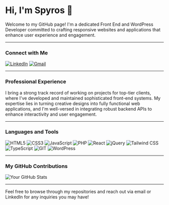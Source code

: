 # Hi, I'm Spyros 👋

Welcome to my GitHub page! I'm a dedicated Front End and WordPress Developer committed to crafting responsive websites and applications that enhance user experience and engagement.

---

### Connect with Me

[![LinkedIn](https://img.shields.io/badge/Spyros_Pantopoulos-0077B5?style=for-the-badge&logo=linkedin)](https://www.linkedin.com/in/spyros-pantopoulos-a12698138/)
[![Gmail](https://img.shields.io/badge/Email-D14836?style=for-the-badge&logo=gmail&logoColor=white)](mailto:sp.pantopoulos@gmail.com)

---

### Professional Experience

I bring a strong track record of working on projects for top-tier clients, where I've developed and maintained sophisticated front-end systems. My expertise lies in turning creative designs into fully functional web applications, and I'm well-versed in integrating robust backend APIs to enhance interactivity and user engagement.

---

### Languages and Tools

<p>
  <img alt="HTML5" src="https://img.shields.io/badge/HTML5-E34F26?style=for-the-badge&logo=html5&logoColor=white" />
  <img alt="CSS3" src="https://img.shields.io/badge/CSS3-1572B6?style=for-the-badge&logo=css3&logoColor=white" />
  <img alt="JavaScript" src="https://img.shields.io/badge/JavaScript-F7DF1E?style=for-the-badge&logo=javascript&logoColor=black" />
  <img alt="PHP" src="https://img.shields.io/badge/PHP-777BB4?style=for-the-badge&logo=php&logoColor=white" />
  <img alt="React" src="https://img.shields.io/badge/React-20232A?style=for-the-badge&logo=react&logoColor=61DAFB" />
  <img alt="jQuery" src="https://img.shields.io/badge/jQuery-0769AD?style=for-the-badge&logo=jquery&logoColor=white" />
  <img alt="Tailwind CSS" src="https://img.shields.io/badge/Tailwind_CSS-38B2AC?style=for-the-badge&logo=tailwind-css&logoColor=white" />
  <img alt="TypeScript" src="https://img.shields.io/badge/TypeScript-007ACC?style=for-the-badge&logo=typescript&logoColor=white" />
  <img alt="GIT" src="https://img.shields.io/badge/GIT-F05032?style=for-the-badge&logo=git&logoColor=white" />
  <img alt="WordPress" src="https://img.shields.io/badge/WordPress-21759B?style=for-the-badge&logo=wordpress&logoColor=white" />
</p>

---

### My GitHub Contributions
![Your GitHub Stats](https://github-readme-stats.vercel.app/api?username=sppant&show_icons=true)

---


Feel free to browse through my repositories and reach out via email or LinkedIn for any inquiries you may have!

